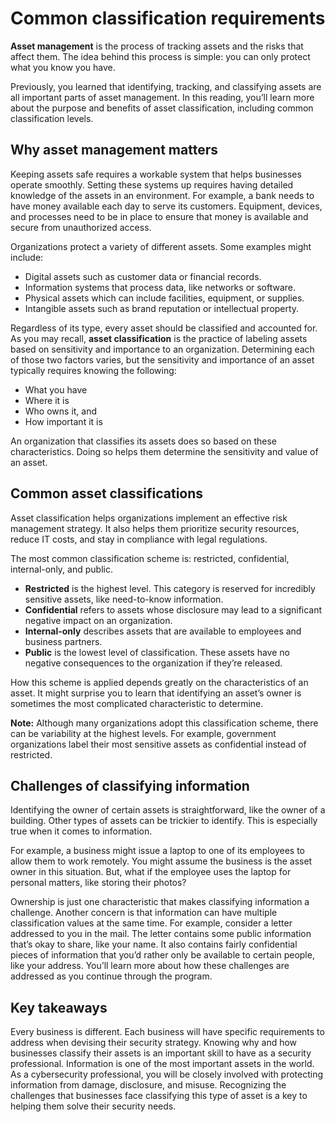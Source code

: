 # Common classification requirements
**Asset management** is the process of tracking assets and the risks that affect them. The idea behind this process is simple: you can only protect what you know you have. 

Previously, you learned that identifying, tracking, and classifying assets are all important parts of asset management. In this reading, you’ll learn more about the purpose and benefits of asset classification, including common classification levels.

## Why asset management matters
Keeping assets safe requires a workable system that helps businesses operate smoothly. Setting these systems up requires having detailed knowledge of the assets in an environment. For example, a bank needs to have money available each day to serve its customers. Equipment, devices, and processes need to be in place to ensure that money is available and secure from unauthorized access.

Organizations protect a variety of different assets. Some examples might include:

- Digital assets such as customer data or financial records.
- Information systems that process data, like networks or software.
- Physical assets which can include facilities, equipment, or supplies.
- Intangible assets such as brand reputation or intellectual property.

Regardless of its type, every asset should be classified and accounted for. As you may recall, **asset classification** is the practice of labeling assets based on sensitivity and importance to an organization. Determining each of those two factors varies, but the sensitivity and importance of an asset typically requires knowing the following:

- What you have
- Where it is
- Who owns it, and
- How important it is

An organization that classifies its assets does so based on these characteristics. Doing so helps them determine the sensitivity and value of an asset.

## Common asset classifications
Asset classification helps organizations implement an effective risk management strategy. It also helps them prioritize security resources, reduce IT costs, and stay in compliance with legal regulations.

The most common classification scheme is: restricted, confidential, internal-only, and public.

- **Restricted** is the highest level. This category is reserved for incredibly sensitive assets, like need-to-know information.
- **Confidential** refers to assets whose disclosure may lead to a significant negative impact on an organization.
- **Internal-only** describes assets that are available to employees and business partners.
- **Public** is the lowest level of classification. These assets have no negative consequences to the organization if they’re released.

How this scheme is applied depends greatly on the characteristics of an asset. It might surprise you to learn that identifying an asset’s owner is sometimes the most complicated characteristic to determine.

**Note:** Although many organizations adopt this classification scheme, there can be variability at the highest levels. For example, government organizations label their most sensitive assets as confidential instead of restricted.

## Challenges of classifying information
Identifying the owner of certain assets is straightforward, like the owner of a building. Other types of assets can be trickier to identify. This is especially true when it comes to information.

For example, a business might issue a laptop to one of its employees to allow them to work remotely. You might assume the business is the asset owner in this situation. But, what if the employee uses the laptop for personal matters, like storing their photos?

Ownership is just one characteristic that makes classifying information a challenge. Another concern is that information can have multiple classification values at the same time. For example, consider a letter addressed to you in the mail. The letter contains some public information that’s okay to share, like your name. It also contains fairly confidential pieces of information that you’d rather only be available to certain people, like your address. You’ll learn more about how these challenges are addressed as you continue through the program.

## Key takeaways
Every business is different. Each business will have specific requirements to address when devising their security strategy. Knowing why and how businesses classify their assets is an important skill to have as a security professional. Information is one of the most important assets in the world. As a cybersecurity professional, you will be closely involved with protecting information from damage, disclosure, and misuse. Recognizing the challenges that businesses face classifying this type of asset is a key to helping them solve their security needs.

